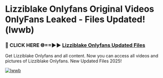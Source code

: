 # Lizziblake Onlyfans Original Videos 0nlyFans Leaked - Files Updated! (lwwb)

<h3>🔴 CLICK HERE 🌐==►► <a href="https://tinyurl.com/ehrbuxhb" rel="nofollow">Lizziblake Onlyfans Updated Files</a></h3>

Get Lizziblake Onlyfans and all content. Now you can access all videos and pictures of Lizziblake Onlyfans. New Updated Files 2025!

[![lwwb](https://i.imgur.com/lVYEuWS.gif)](https://tinyurl.com/ehrbuxhb)
